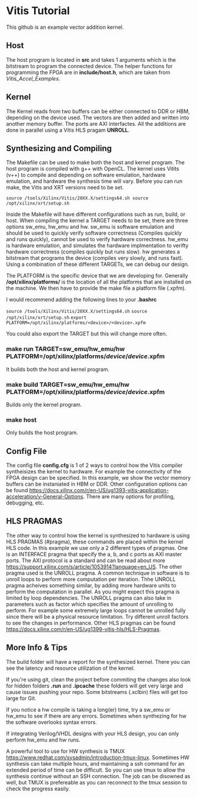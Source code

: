 # Vitis Tutorial

This github is an example vector addition kernel.

## Host 

The host program is located in **src** and takes 1 arguments which is the bitstream to program the connected device. The helper functions for programming the FPGA are in **include/host.h**, which are taken from *Vitis_Accel_Examples*. 

## Kernel 

The Kernel reads from two buffers can be either connected to DDR or HBM, depending on the device used. The vectors are then added and written into another memory buffer. The ports are AXI interfactes. All the additions are done in parallel using a Vitis HLS pragam **UNROLL**. 

## Synthesizing and Compiling

The Makefile can be used to make both the host and kernel program. The host program is compiled with g++ with OpenCL. The kernel uses Vitits (v++) to compile and depending on software emulation, hardware emulation, and hardware the synthesis time will vary. Before you can run make, the Vitis and XRT versions need to be set.

``
source /tools/Xilinx/Vitis/20XX.X/settings64.sh
source /opt/xilinx/xrt/setup.sh
``

Inside the Makefile will have different configurations such as run, build, or host. When compiling the kernel a TARGET needs to be set, there are three options sw_emu, hw_emu and hw. sw_emu is software emulation and should be used to quickly verify software correctness (Compiles quickly and runs quickly), cannot be used to verify hardware correctness. hw_emu is hardware emulation, and simulates the hardware implmentation to verifty hardware correctness (compiles quickly but runs slow). hw generates a bitstream that programs the device (compiles very slowly, and runs fast). Using a combination of these different TARGETs, we can debug our design. 

The PLATFORM is the specific device that we are developing for. Generally **/opt/xilinx/platforms/** is the location of all the platforms that are installed on the machine. We then have to provide the make file a platform file (.xpfm). 

I would recommend adding the following lines to your **.bashrc**

``
source /tools/Xilinx/Vitis/20XX.X/settings64.sh
``
``
source /opt/xilinx/xrt/setup.sh
``
``
export PLATFORM=/opt/xilinx/platforms/<device>/<device>.xpfm
``

You could also export the TARGET but this will change more often. 

### make run TARGET=sw_emu/hw_emu/hw PLATFORM=/opt/xilinx/platforms/*device*/*device*.xpfm

It builds both the host and kernel program. 

### make build TARGET=sw_emu/hw_emu/hw PLATFORM=/opt/xilinx/platforms/*device*/*device*.xpfm

Builds only the kernel program. 

### make host 

Only builds the host program. 

## Config File 
The config file **config.cfg** is 1 of 2 ways to control how the Vitis compiler syntheisizes the kernel to hardware. For example the connectivity of the FPGA design can be specified. In this example, we show the vector memory buffers can be instaniated in HBM or DDR. Other configuration options can be found https://docs.xilinx.com/r/en-US/ug1393-vitis-application-acceleration/v-General-Options. There are many options for profiling, debugging, etc. 

## HLS PRAGMAS 
The other way to control how the kernel is synthesized to hardware is using HLS PRAGMAS (#pragma), these commands are placed within the kernel HLS code. In this example we use only a 2 different types of pragmas. One is an INTERFACE pragma that specify the a, b, and c ports as AXI master ports. The AXI protocol is a standard and can be read about more https://support.xilinx.com/s/article/1053914?language=en_US. The other pragma used is the UNROLL pragma. A common technique in software is to unroll loops to perform more computation per iteration. Thhe UNROLL pragma acheives something similar, by adding more hardware units to perform the computation in parallel. As you might expect this pragma is limited by loop dependencies. The UNROLL pragma can also take in parameters such as factor which specifies the amount of unrolling to perform. For example some extremely large loops cannot be unrolled fully since there will be a physical resource limitation. Try different unroll factors to see the changes in performance. Other HLS pragmas can be found https://docs.xilinx.com/r/en-US/ug1399-vitis-hls/HLS-Pragmas. 

## More Info & Tips

The build folder will have a report for the synthesized kernel. There you can see the latency and resource utilization of the kernel. 

If you're using git, clean the project before commiting the changes also look for hidden folders **.run** and **.ipcache** these folders will get very large and cause issues pushing your repo. Some bitstreams (.xclbin) files will get too large for Git. 

If you notice a hw compile is taking a long(er) time, try a sw_emu or hw_emu to see if there are any errors. Sometimes when synthezing for hw the software overlooks syntax errors. 

If integrating Verilog/VHDL designs with your HLS design, you can only perform hw_emu and hw runs. 

A powerful tool to use for HW synthesis is TMUX https://www.redhat.com/sysadmin/introduction-tmux-linux. Sometimes HW synthesis can take multiple hours, and maintaining a ssh command for an extended period of time can be difficult. So you can use tmux 
to allow the synthesis continue without an SSH connection. The job can be disowned as well, but TMUX is prefereable as you can reconnect to the tmux session to check the progress easily.  
